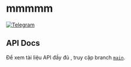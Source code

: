 # mmmmm

[![Telegram](https://img.shields.io/badge/Telegram-@ovftank-blue?logo=telegram)](https://t.me/ovftank)

## API Docs

Để xem tài liệu API đầy đủ , truy cập branch [`main`](https://github.com/jack100cu100/mmmmm/tree/main).
